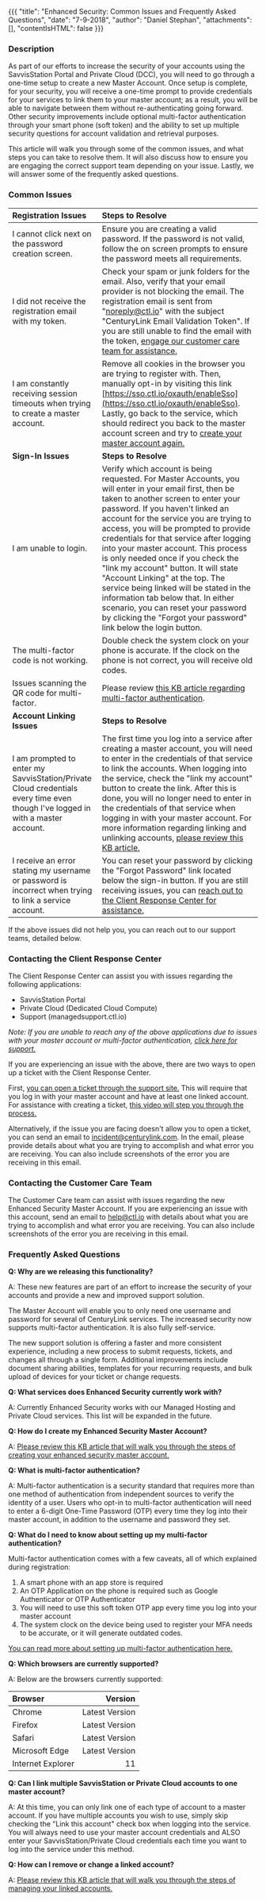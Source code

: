 {{{
  "title": "Enhanced Security: Common Issues and Frequently Asked Questions",
  "date": "7-9-2018",
  "author": "Daniel Stephan",
  "attachments": [],
  "contentIsHTML": false
}}}

### Description

As part of our efforts to increase the security of your accounts using the SavvisStation Portal and Private Cloud (DCC), you will need to go through a one-time setup to create a new Master Account.  Once setup is complete, for your security, you will receive a one-time prompt to provide credentials for your services to link them to your master account; as a result, you will be able to navigate between them without re-authenticating going forward. Other security improvements include optional multi-factor authentication through your smart phone (soft token) and the ability to set up multiple security questions for account validation and retrieval purposes.

This article will walk you through some of the common issues, and what steps you can take to resolve them.  It will also discuss how to ensure you are engaging the correct support team depending on your issue.  Lastly, we will answer some of the frequently asked questions.

### Common Issues  
Registration Issues|Steps to Resolve|
:---|:---|
I cannot click next on the password creation screen.|Ensure you are creating a valid password.  If the password is not valid, follow the on screen prompts to ensure the password meets all requirements.
I did not receive the registration email with my token.|Check your spam or junk folders for the email.  Also, verify that your email provider is not blocking the email.  The registration email is sent from "noreply@ctl.io" with the subject "CenturyLink Email Validation Token".  If you are still unable to find the email with the token, [engage our customer care team for assistance.](#contacting-the-customer-care-team)
I am constantly receiving session timeouts when trying to create a master account.|Remove all cookies in the browser you are trying to register with.  Then, manually opt-in by visiting this link [https://sso.ctl.io/oxauth/enableSso](https://sso.ctl.io/oxauth/enableSso).  Lastly, go back to the service, which should redirect you back to the master account screen and try to [create your master account again.](Enhanced_Security_Master_Account_Registration.md)
**Sign-In Issues**|**Steps to Resolve**
I am unable to login.|Verify which account is being requested.  For Master Accounts, you will enter in your email first, then be taken to another screen to enter your password.  If you haven't linked an account for the service you are trying to access, you will be prompted to provide credentials for that service after logging into your master account.  This process is only needed once if you check the "link my account" button.  It will state "Account Linking" at the top.  The service being linked will be stated in the information tab below that.  In either scenario, you can reset your password by clicking the "Forgot your password" link below the login button.
The multi-factor code is not working.|Double check the system clock on your phone is accurate.  If the clock on the phone is not correct, you will receive old codes.
Issues scanning the QR code for multi-factor.|Please review [this KB article regarding multi-factor authentication](Managed_Hosting_and_Private_Cloud:_Multi-Factor_Authentication_for_Master_Account.md).
**Account Linking Issues**|**Steps to Resolve**
I am prompted to enter my SavvisStation/Private Cloud credentials every time even though I've logged in with a master account.|The first time you log into a service after creating a master account, you will need to enter in the credentials of that service to link the accounts.  When logging into the service, check the "link my account" button to create the link.  After this is done, you will no longer need to enter in the credentials of that service when logging in with your master account.  For more information regarding linking and unlinking accounts, [please review this KB article.](Enhanced_Security_Linking_and_Unlinking_Accounts.md)
I receive an error stating my username or password is incorrect when trying to link a service account.|You can reset your password by clicking the "Forgot Password" link located below the sign-in button.  If you are still receiving issues, you can [reach out to the Client Response Center for assistance.](#contacting-the-client-response-center)

If the above issues did not help you, you can reach out to our support teams, detailed below.

### Contacting the Client Response Center  
The Client Response Center can assist you with issues regarding the following applications:
* SavvisStation Portal
* Private Cloud (Dedicated Cloud Compute)
* Support (managedsupport.ctl.io)

_Note: If you are unable to reach any of the above applications due to issues with your master account or multi-factor authentication, [click here for support.](#contacting-customer-care-team)_

If you are experiencing an issue with the above, there are two ways to open up a ticket with the Client Response Center.

First, [you can open a ticket through the support site.](https://managedservices.ctl.io/msp/support/request)
This will require that you log in with your master account and have at least one linked account.  
For assistance with creating a ticket, [this video will step you through the process.](https://www.youtube.com/watch?v=CWauPgOe4Jg)

Alternatively, if the issue you are facing doesn't allow you to open a ticket, you can send an email to incident@centurylink.com.  In the email, please provide details about what you are trying to accomplish and what error you are receiving.  You can also include screenshots of the error you are receiving in this email.  

### Contacting the Customer Care Team  
The Customer Care team can assist with issues regarding the new Enhanced Security Master Account.  If you are experiencing an issue with this account, send an email to help@ctl.io with details about what you are trying to accomplish and what error you are receiving.  You can also include screenshots of the error you are receiving in this email.  

### Frequently Asked Questions
**Q: Why are we releasing this functionality?**

A: These new features are part of an effort to increase the security of your accounts and provide a new and improved support solution.

The Master Account will enable you to only need one username and password for several of CenturyLink services.  The increased security now supports multi-factor authentication.  It is also fully self-service.

The new support solution is offering a faster and more consistent experience, including a new process to submit requests, tickets, and changes all through a single form. Additional improvements include document sharing abilities, templates for your recurring requests, and bulk upload of devices for your ticket or change requests.

**Q: What services does Enhanced Security currently work with?**

A: Currently Enhanced Security works with our Managed Hosting and Private Cloud services.  This list will be expanded in the future.

**Q: How do I create my Enhanced Security Master Account?**

A:  [Please review this KB article that will walk you through the steps of creating your enhanced security master account.](Enhanced_Security_Master_Account_Registration.md)

**Q: What is multi-factor authentication?**

A: Multi-factor authentication is a security standard that requires more than one method of authentication from independent sources to verify the identity of a user. Users who opt-in to multi-factor authentication will need to enter a 6-digit One-Time Password (OTP) every time they log into their master account, in addition to the username and password they set.

**Q: What do I need to know about setting up my multi-factor authentication?**

Multi-factor authentication comes with a few caveats, all of which explained during registration:
1. A smart phone with an app store is required
2. An OTP Application on the phone is required such as Google Authenticator or OTP Authenticator
3. You will need to use this soft token OTP app every time you log into your master account
4. The system clock on the device being used to register your MFA needs to be accurate, or it will generate outdated codes.

[You can read more about setting up multi-factor authentication here.](Managed_Hosting_and_Private_Cloud:_Multi-Factor_Authentication_for_Master_Account.md)

**Q: Which browsers are currently supported?**

A: Below are the browsers currently supported:  

Browser|Version|
:---|---:|
Chrome|Latest Version
Firefox|Latest Version
Safari|Latest Version
Microsoft Edge|Latest Version
Internet Explorer|11

**Q: Can I link multiple SavvisStation or Private Cloud accounts to one master account?**

A: At this time, you can only link one of each type of account to a master account.  If you have multiple accounts you wish to use, simply skip checking the "Link this account" check box when logging into the service.  You will always need to use your master account credentials and ALSO enter your SavvisStation/Private Cloud credentials each time you want to log into the service under this method.

**Q: How can I remove or change a linked account?**

A:  [Please review this KB article that will walk you through the steps of managing your linked accounts.](Enhanced_Security_Linking_and_Unlinking_Accounts.md)
